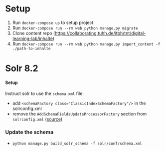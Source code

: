 # Setup

1. Run `docker-compose up` to setup project.
2. Run `docker-compose run --rm web python manage.py migrate`
3. Clone content repo (https://collaborating.tuhh.de/itbh/tnt/digital-learning-lab/inhalte)
4. Run `docker-compose run --rm web python manage.py import_content -f ./path-to-inhalte`


# Solr 8.2

#### Setup
Instruct solr to use the `schema.xml` file:
- add `<schemaFactory class="ClassicIndexSchemaFactory"/>` in the solrconfig.xml
- remove the `AddSchemaFieldsUpdateProcessorFactory` section from `solrconfig.xml` ([source](https://stackoverflow.com/questions/31719955/solr-error-this-indexschema-is-not-mutable)) 
### Update the schema
- `python manage.py build_solr_schema -f solr/conf/schema.xml`
